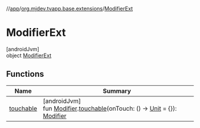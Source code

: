//[app](../../../index.md)/[org.mjdev.tvapp.base.extensions](../index.md)/[ModifierExt](index.md)

# ModifierExt

[androidJvm]\
object [ModifierExt](index.md)

## Functions

| Name | Summary |
|---|---|
| [touchable](touchable.md) | [androidJvm]<br>fun [Modifier](https://developer.android.com/reference/kotlin/androidx/compose/ui/Modifier.html).[touchable](touchable.md)(onTouch: () -&gt; [Unit](https://kotlinlang.org/api/latest/jvm/stdlib/kotlin/-unit/index.html) = {}): [Modifier](https://developer.android.com/reference/kotlin/androidx/compose/ui/Modifier.html) |
